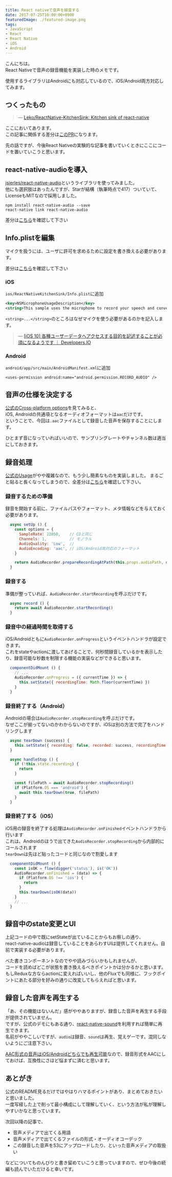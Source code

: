 ```yaml
---
title: React nativeで音声を録音する
date: 2017-07-25T10:00:00+0900
featuredImage: ./featured-image.png
tags:
- JavaScript
- React
- React Native
- iOS
- Android
---
```


こんにちは。  
React Nativeで音声の録音機能を実装した時のメモです。

使用するライブラリはAndroidにも対応しているので、iOS/Android両方対応してみます。

<!--more-->

つくったもの
------------------------------------------
> &mdash; [Leko/ReactNative-KitchenSink: Kitchen sink of react-native](https://github.com/Leko/ReactNative-KitchenSink)

ここにおいてあります。  
この記事に関係する差分は[このPR](https://github.com/Leko/ReactNative-KitchenSink/pull/1)になります。

先の話ですが、今後React Nativeの実験的な記事を書いていくときにここにコードを置いていこうと思います。

react-native-audioを導入
------------------------------------------
[jsierles/react-native-audio](https://github.com/jsierles/react-native-audio)というライブラリを使ってみました。  
他にも選択肢はあったんですが、Starが結構（執筆時点で417）ついていて、LicenseもMITなので採用しました。

```shell
npm install react-native-audio --save
react-native link react-native-audio
```

差分は[こちら](https://github.com/Leko/ReactNative-KitchenSink/compare/94c16d2...47a5089)を確認して下さい

Info.plistを編集
------------------------------------------
マイクを扱うには、ユーザに許可を求めるために設定を書き換える必要があります。

差分は[こちら](https://github.com/Leko/ReactNative-KitchenSink/compare/47a5089...867ca77)を確認して下さい

### iOS
`ios/ReactNativeKitchenSink/Info.plist`に追加

```xml
<key>NSMicrophoneUsageDescription</key>
<string>This sample uses the microphone to record your speech and convert it to text.</string>
```

`<string>...</string>`のところはなぜマイクを使う必要があるのかを記入します。

> &mdash; [[iOS 10] 各種ユーザーデータへアクセスする目的を記述することが必須になるようです ｜ Developers.IO](http://dev.classmethod.jp/smartphone/iphone/ios10-privacy-data-purpose-description/)

### Android
`android/app/src/main/AndroidManifest.xml`に追加

```
<uses-permission android:name="android.permission.RECORD_AUDIO" />
```

音声の仕様を決定する
------------------------------------------
[公式のCross-platform options](https://github.com/jsierles/react-native-audio#cross-platform-options)を見てみると、  
iOS, Androidの共通項となるオーディオフォーマットは`aac`だけです。  
ということで、今回は`.aac`ファイルとして録音した音声を保存することにします。

ひとまず音になっていればいいので、サンプリングレートやチャンネル数は適当にしておきます。

録音処理
------------------------------------------
[公式のUsage](https://github.com/jsierles/react-native-audio#usage)がやや複雑なので、もう少し簡素なものを実装しました。
まるごと貼ると長くなってしまうので、全差分は[こちら](https://github.com/Leko/ReactNative-KitchenSink/blob/master/src/scenes/AudioRecord.js)を確認して下さい。

### 録音するための準備
録音を開始する前に、ファイルパスやフォーマット、メタ情報などを与えておく必要があります。

```js
  async setUp () {
    const options = {
      SampleRate: 22050,    // CDと同じ
      Channels: 1,          // モノラル
      AudioQuality: 'Low',  // 
      AudioEncoding: 'aac', // iOS/Android両対応のフォーマット
    }

    return AudioRecorder.prepareRecordingAtPath(this.props.audioPath, options)
  }
```

### 録音する
準備が整っていれば、`AudioRecorder.startRecording`を呼ぶだけです。

```js
  async record () {
    return await AudioRecorder.startRecording()
  }
```

### 録音中の経過時間を取得する
iOS/Androidともに`AudioRecorder.onProgress`というイベントハンドラが設定できます。  
これをstateやactionに渡してあげることで、何秒間録音しているかを表示したり、録音可能な秒数を制限する機能の実装などができると思います。

```js
  componentDidMount () {
    // ...
    AudioRecorder.onProgress = ({ currentTime }) => {
      this.setState({ recordingTime: Math.floor(currentTime) })
    }
  }
```

### 録音終了する（Android）
Androidの場合は`AudioRecorder.stopRecording`を呼ぶだけです。  
なぜここが揃ってないのかわからないのですが、iOSは別の方法で完了をハンドリングします

```js
  async tearDown (success) {
    this.setState({ recording: false, recorded: success, recordingTime: 0 })
  }

  async handleStop () {
    if (!this.state.recording) {
      return
    }

    const filePath = await AudioRecorder.stopRecording()
    if (Platform.OS === 'android') {
      await this.tearDown(true, filePath)
    }
  }
```

### 録音終了する（iOS）
iOS用の録音を終了する処理は`AudioRecorder.onFinished`イベントハンドラから行います  
これは、Androidのほうで出てきた`AudioRecorder.stopRecording`から内部的にコールされます  
`tearDown`は先ほど貼ったコードと同じなので割愛します

```js
  componentDidMount () {
    const isOK = flow(digger('status'), is('OK'))
    AudioRecorder.onFinished = (data) => {
      if (Platform.OS !== 'ios') {
        return
      }
      this.tearDown(isOK(data))
    }
    // ...
  }
```

録音中のstate変更とUI
------------------------------------------
上記コードの中で既にsetStateが出ていることからもお察しの通り、  
react-native-audioは録音していることをあらわすUIは提供してくれません。自前で実装する必要があります。

べた書きコンポーネントなのでやや読みづらいかもしれませんが、  
コードを読めばどこが状態を書き換えるべきポイントかは分かるかと思います。  
もしReduxな方ならactionに変えればいいし、他のFluxでも同様に、フックポイントにあたる部分を好みの通りに改変してもらえればと思います。

録音した音声を再生する
------------------------------------------
「あ、その機能はないんだ」感がややありますが、録音した音声を再生する手段が提供されていません。  
ですが、公式のデモにもある通り、[react-native-sound](https://github.com/zmxv/react-native-sound)を利用すれば簡単に再生できます。  
名前がややこしいですが、`audio`は録音、`sound`は再生、覚えゲーです。混同しないようにご注意下さい。  

[AAC形式の音声はiOS/Androidどちらでも再生可能](https://github.com/zmxv/react-native-sound#notes)なので、録音形式をAACにしておけば、互換性にさほど悩まずに済むと思います。

あとがき
------------------------------------------
公式のREADME見るだけではやはりハマるポイントがあり、まとめておきたいと思いました。  
一度写経した上で削って最小構成にして理解していく、という方法が私が理解しやすいかなと思っています。

次回以降の記事で、

- 音声メディアで出てくる用語
- 音声メディアで出てくるファイルの形式・オーディオコーデック
- この録音した音声をS3にアップロードしたり、といった音声メディアの取扱い

などについてものんびりと書き留めていこうと思っていますので、ぜひ今後の続編も読んでいただけると幸いです。
